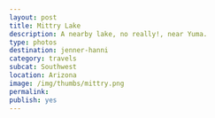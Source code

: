 ```yaml
---
layout: post
title: Mittry Lake
description: A nearby lake, no really!, near Yuma. 
type: photos
destination: jenner-hanni
category: travels
subcat: Southwest
location: Arizona
image: /img/thumbs/mittry.png
permalink: 
publish: yes
---
```


<p><a href="https://jenner.smugmug.com/North-America/2007-Mittry-Lake/i-5cfW48r/0/M/dscf0279-M.png">
<img src="https://jenner.smugmug.com/North-America/2007-Mittry-Lake/i-5cfW48r/0/M/dscf0279-Ti.png" alt=""></a></p>

<p><a href="https://jenner.smugmug.com/North-America/2007-Mittry-Lake/i-8WcgT8P/0/M/dscf0281-M.png">
<img src="https://jenner.smugmug.com/North-America/2007-Mittry-Lake/i-8WcgT8P/0/M/dscf0281-Ti.png" alt=""></a></p>

<p><a href="https://jenner.smugmug.com/North-America/2007-Mittry-Lake/i-tbTpHQJ/0/M/dscf0292-M.png">
<img src="https://jenner.smugmug.com/North-America/2007-Mittry-Lake/i-tbTpHQJ/0/M/dscf0292-Ti.png" alt=""></a></p>

<p><a href="https://jenner.smugmug.com/North-America/2007-Mittry-Lake/i-mfWFKLx/0/M/dscf0294-M.png">
<img src="https://jenner.smugmug.com/North-America/2007-Mittry-Lake/i-mfWFKLx/0/M/dscf0294-Ti.png" alt=""></a></p>

<p><a href="https://jenner.smugmug.com/North-America/2007-Mittry-Lake/i-4cXzH3Z/0/M/dscf0296-M.png">
<img src="https://jenner.smugmug.com/North-America/2007-Mittry-Lake/i-4cXzH3Z/0/M/dscf0296-Ti.png" alt=""></a></p>

<p><a href="https://jenner.smugmug.com/North-America/2007-Mittry-Lake/i-7mSDqWB/0/M/dscf0297-M.png">
<img src="https://jenner.smugmug.com/North-America/2007-Mittry-Lake/i-7mSDqWB/0/M/dscf0297-Ti.png" alt=""></a></p>

<p><a href="https://jenner.smugmug.com/North-America/2007-Mittry-Lake/i-Rd4QTHV/0/M/dscf0298-M.png">
<img src="https://jenner.smugmug.com/North-America/2007-Mittry-Lake/i-Rd4QTHV/0/M/dscf0298-Ti.png" alt=""></a></p>

<p><a href="https://jenner.smugmug.com/North-America/2007-Mittry-Lake/i-ggCwR7q/0/M/dscf0301-M.png">
<img src="https://jenner.smugmug.com/North-America/2007-Mittry-Lake/i-ggCwR7q/0/M/dscf0301-Ti.png" alt=""></a></p>

<p><a href="https://jenner.smugmug.com/North-America/2007-Mittry-Lake/i-43TXWLc/0/M/dscf0319-M.png">
<img src="https://jenner.smugmug.com/North-America/2007-Mittry-Lake/i-43TXWLc/0/M/dscf0319-Ti.png" alt=""></a></p>

<p><a href="https://jenner.smugmug.com/North-America/2007-Mittry-Lake/i-QMLBcm5/0/M/dscf0327-M.png">
<img src="https://jenner.smugmug.com/North-America/2007-Mittry-Lake/i-QMLBcm5/0/M/dscf0327-Ti.png" alt=""></a></p>

<p><a href="https://jenner.smugmug.com/North-America/2007-Mittry-Lake/i-h3spsr2/0/M/dscf0329-M.png">
<img src="https://jenner.smugmug.com/North-America/2007-Mittry-Lake/i-h3spsr2/0/M/dscf0329-Ti.png" alt=""></a></p>

<p><a href="https://jenner.smugmug.com/North-America/2007-Mittry-Lake/i-Nmvdcmf/0/M/dscf0335-M.png">
<img src="https://jenner.smugmug.com/North-America/2007-Mittry-Lake/i-Nmvdcmf/0/M/dscf0335-Ti.png" alt=""></a></p>

<p><a href="https://jenner.smugmug.com/North-America/2007-Mittry-Lake/i-KKLkVHX/0/M/dscf0342-M.png">
<img src="https://jenner.smugmug.com/North-America/2007-Mittry-Lake/i-KKLkVHX/0/M/dscf0342-Ti.png" alt=""></a></p>

<p><a href="https://jenner.smugmug.com/North-America/2007-Mittry-Lake/i-QdFF9bT/0/M/dscf0353-M.png">
<img src="https://jenner.smugmug.com/North-America/2007-Mittry-Lake/i-QdFF9bT/0/M/dscf0353-Ti.png" alt=""></a></p>

<p><a href="https://jenner.smugmug.com/North-America/2007-Mittry-Lake/i-3dmL3sK/0/M/dscf0350-M.png">
<img src="https://jenner.smugmug.com/North-America/2007-Mittry-Lake/i-3dmL3sK/0/M/dscf0350-Ti.png" alt=""></a></p>

<p><a href="https://jenner.smugmug.com/North-America/2007-Mittry-Lake/i-65G3vb9/0/M/dscf0355-M.png">
<img src="https://jenner.smugmug.com/North-America/2007-Mittry-Lake/i-65G3vb9/0/M/dscf0355-Ti.png" alt=""></a></p>

<p><a href="https://jenner.smugmug.com/North-America/2007-Mittry-Lake/i-wDVFdtw/0/M/dscf1179-M.png">
<img src="https://jenner.smugmug.com/North-America/2007-Mittry-Lake/i-wDVFdtw/0/M/dscf1179-Ti.png" alt=""></a></p>

<p><a href="https://jenner.smugmug.com/North-America/2007-Mittry-Lake/i-mQnVdQV/0/M/dscf1166-M.png">
<img src="https://jenner.smugmug.com/North-America/2007-Mittry-Lake/i-mQnVdQV/0/M/dscf1166-Ti.png" alt=""></a></p>

<p><a href="https://jenner.smugmug.com/North-America/2007-Mittry-Lake/i-JwMdsMM/0/M/dscf1141-M.png">
<img src="https://jenner.smugmug.com/North-America/2007-Mittry-Lake/i-JwMdsMM/0/M/dscf1141-Ti.png" alt=""></a></p>

<p><a href="https://jenner.smugmug.com/North-America/2007-Mittry-Lake/i-V3RzhSn/0/M/dscf1171-M.png">
<img src="https://jenner.smugmug.com/North-America/2007-Mittry-Lake/i-V3RzhSn/0/M/dscf1171-Ti.png" alt=""></a></p>

<p><a href="https://jenner.smugmug.com/North-America/2007-Mittry-Lake/i-9TQsvKK/0/M/dscf1167-M.png">
<img src="https://jenner.smugmug.com/North-America/2007-Mittry-Lake/i-9TQsvKK/0/M/dscf1167-Ti.png" alt=""></a></p>

<p><a href="https://jenner.smugmug.com/North-America/2007-Mittry-Lake/i-q9Thxn6/0/M/dscf1182-M.png">
<img src="https://jenner.smugmug.com/North-America/2007-Mittry-Lake/i-q9Thxn6/0/M/dscf1182-Ti.png" alt=""></a></p>



